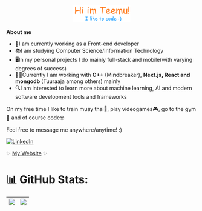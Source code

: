 <p align="center"><a href="https://temevh.github.io"><img width="30%" alt="Hello!" src="./gh_header.png" /></a></p>

**About me**

- 🔭I am currently working as a Front-end developer
- 📚I am studying Computer Science/Information Technology  
- 🖥In my personal projects I do mainly full-stack and mobile(with varying degrees of success)
- 👨‍💻Currently I am working with <strong> C++ </strong> (Mindbreaker), <strong> Next.js, React and mongodb </strong> (Tuuraaja among others) mainly
- 🔍I am interested to learn more about machine learning, AI and modern software development tools and frameworks  

On my free time I like to train muay thai🥊, play videogames🎮, go to the gym💪 and of course code🤓  

Feel free to message me anywhere/anytime! :)

[![LinkedIn](https://img.shields.io/badge/LinkedIn-%230077B5.svg?logo=linkedin&logoColor=white)]([https://linkedin.com/in/anastasia-pirus](https://www.linkedin.com/in/temevh/)) 

✨ [My Website](https://www.teemuh.com) ✨
# 📊 GitHub Stats:
|![](https://github-readme-streak-stats.herokuapp.com/?user=temevh&theme=darcula&hide_border=true)|![](https://github-readme-stats.vercel.app/api?username=temevh&theme=darcula&hide_border=true&include_all_commits=false&count_private=false)|
| ------------- | ------------- |
